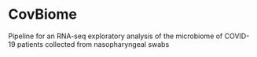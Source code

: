 # CovBiome
Pipeline for an RNA-seq exploratory analysis of the microbiome of COVID-19 patients collected from nasopharyngeal swabs
